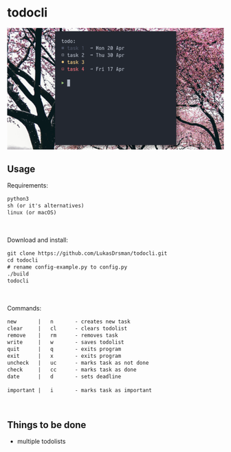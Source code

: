 # todocli
![preview](https://github.com/LukasDrsman/todocli/blob/master/preview.png)
<br/>
## Usage
Requirements:
```
python3
sh (or it's alternatives)
linux (or macOS)
```
<br/> <br/>
Download and install:
```
git clone https://github.com/LukasDrsman/todocli.git
cd todocli
# rename config-example.py to config.py
./build
todocli
```
<br/><br/>
Commands:
```
new       |   n       - creates new task
clear     |   cl      - clears todolist
remove    |   rm      - removes task
write     |   w       - saves todolist
quit      |   q       - exits program
exit      |   x       - exits program
uncheck   |   uc      - marks task as not done
check     |   cc      - marks task as done
date      |   d       - sets deadline

important |   i       - marks task as important
```
<br>


## Things to be done
* multiple todolists
